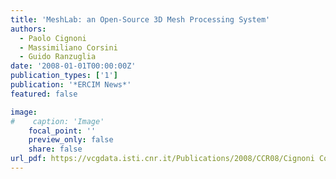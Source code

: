 ```yaml
---
title: 'MeshLab: an Open-Source 3D Mesh Processing System'
authors:
  - Paolo Cignoni
  - Massimiliano Corsini
  - Guido Ranzuglia
date: '2008-01-01T00:00:00Z'
publication_types: ['1']
publication: '*ERCIM News*'
featured: false

image:
#    caption: 'Image'
    focal_point: ''
    preview_only: false
    share: false
url_pdf: https://vcgdata.isti.cnr.it/Publications/2008/CCR08/Cignoni Corsini Ranzuglia - MeshLab - Ercim 2008.pdf
---
```

